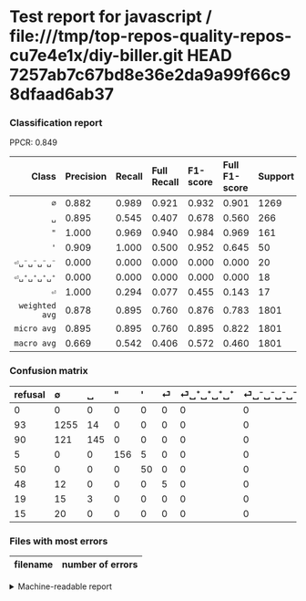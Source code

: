 # Test report for javascript / file:///tmp/top-repos-quality-repos-cu7e4e1x/diy-biller.git HEAD 7257ab7c67bd8e36e2da9a99f66c98dfaad6ab37

### Classification report

PPCR: 0.849

| Class | Precision | Recall | Full Recall | F1-score | Full F1-score | Support | Full Support | PPCR |
|------:|:----------|:-------|:------------|:---------|:---------|:--------|:-------------|:-----|
| `∅` | 0.882| 0.989| 0.921| 0.932| 0.901| 1269| 1362| 0.932 |
| `␣` | 0.895| 0.545| 0.407| 0.678| 0.560| 266| 356| 0.747 |
| `"` | 1.000| 0.969| 0.940| 0.984| 0.969| 161| 166| 0.970 |
| `'` | 0.909| 1.000| 0.500| 0.952| 0.645| 50| 100| 0.500 |
| `⏎␣⁻␣⁻␣⁻␣⁻` | 0.000| 0.000| 0.000| 0.000| 0.000| 20| 35| 0.571 |
| `⏎␣⁺␣⁺␣⁺␣⁺` | 0.000| 0.000| 0.000| 0.000| 0.000| 18| 37| 0.486 |
| `⏎` | 1.000| 0.294| 0.077| 0.455| 0.143| 17| 65| 0.262 |
| `weighted avg` | 0.878| 0.895| 0.760| 0.876| 0.783| 1801| 2121| 0.849 |
| `micro avg` | 0.895| 0.895| 0.760| 0.895| 0.822| 1801| 2121| 0.849 |
| `macro avg` | 0.669| 0.542| 0.406| 0.572| 0.460| 1801| 2121| 0.849 |

### Confusion matrix

|refusal|  ∅| ␣| "| '| ⏎| ⏎␣⁺␣⁺␣⁺␣⁺| ⏎␣⁻␣⁻␣⁻␣⁻| 
|:---|:---|:---|:---|:---|:---|:---|:---|
|0 |0 |0 |0 |0 |0 |0 |0 |
|93 |1255 |14 |0 |0 |0 |0 |0 |
|90 |121 |145 |0 |0 |0 |0 |0 |
|5 |0 |0 |156 |5 |0 |0 |0 |
|50 |0 |0 |0 |50 |0 |0 |0 |
|48 |12 |0 |0 |0 |5 |0 |0 |
|19 |15 |3 |0 |0 |0 |0 |0 |
|15 |20 |0 |0 |0 |0 |0 |0 |

### Files with most errors

| filename | number of errors|
|:----:|:-----|

<details>
    <summary>Machine-readable report</summary>
```json
{
  "cl_report": {"\"": {"f1-score": 0.9842271293375394, "precision": 1.0, "recall": 0.968944099378882, "support": 161}, "\u0027": {"f1-score": 0.9523809523809523, "precision": 0.9090909090909091, "recall": 1.0, "support": 50}, "macro avg": {"f1-score": 0.571587986160652, "precision": 0.669441743112392, "recall": 0.5424488884982777, "support": 1801}, "micro avg": {"f1-score": 0.8945030538589671, "precision": 0.8945030538589672, "recall": 0.8945030538589672, "support": 1801}, "weighted avg": {"f1-score": 0.8757614258620051, "precision": 0.8776914338174974, "recall": 0.8945030538589672, "support": 1801}, "\u2205": {"f1-score": 0.9323922734026745, "precision": 0.881939564300773, "recall": 0.9889676910953507, "support": 1269}, "\u23ce": {"f1-score": 0.45454545454545453, "precision": 1.0, "recall": 0.29411764705882354, "support": 17}, "\u23ce\u2423\u207a\u2423\u207a\u2423\u207a\u2423\u207a": {"f1-score": 0.0, "precision": 0.0, "recall": 0.0, "support": 18}, "\u23ce\u2423\u207b\u2423\u207b\u2423\u207b\u2423\u207b": {"f1-score": 0.0, "precision": 0.0, "recall": 0.0, "support": 20}, "\u2423": {"f1-score": 0.677570093457944, "precision": 0.8950617283950617, "recall": 0.5451127819548872, "support": 266}},
  "cl_report_full": {"\"": {"f1-score": 0.9689440993788819, "precision": 1.0, "recall": 0.9397590361445783, "support": 166}, "\u0027": {"f1-score": 0.6451612903225806, "precision": 0.9090909090909091, "recall": 0.5, "support": 100}, "macro avg": {"f1-score": 0.4597235464142395, "precision": 0.669441743112392, "recall": 0.4064892205799646, "support": 2121}, "micro avg": {"f1-score": 0.8215196328403875, "precision": 0.8945030538589672, "recall": 0.7595473833097596, "support": 2121}, "weighted avg": {"f1-score": 0.7833395816967339, "precision": 0.8683417033453023, "recall": 0.7595473833097596, "support": 2121}, "\u2205": {"f1-score": 0.9012567324955116, "precision": 0.881939564300773, "recall": 0.92143906020558, "support": 1362}, "\u23ce": {"f1-score": 0.14285714285714288, "precision": 1.0, "recall": 0.07692307692307693, "support": 65}, "\u23ce\u2423\u207a\u2423\u207a\u2423\u207a\u2423\u207a": {"f1-score": 0.0, "precision": 0.0, "recall": 0.0, "support": 37}, "\u23ce\u2423\u207b\u2423\u207b\u2423\u207b\u2423\u207b": {"f1-score": 0.0, "precision": 0.0, "recall": 0.0, "support": 35}, "\u2423": {"f1-score": 0.5598455598455598, "precision": 0.8950617283950617, "recall": 0.40730337078651685, "support": 356}},
  "ppcr": 0.8491277699198492
}
```
</details>
